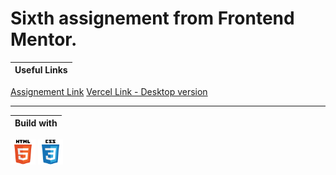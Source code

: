# Sixth assignement from Frontend Mentor.

| Useful Links  |
| ----------------- |
[Assignement Link](https://www.frontendmentor.io/challenges/single-price-grid-component-5ce41129d0ff452fec5abbbc)
[Vercel Link - Desktop version](https://frontend-mentor-06.vercel.app/)

---

| Build with |
| ----------------- |
[<a href="https://www.w3.org/html/" target="_blank"> <img src="https://raw.githubusercontent.com/devicons/devicon/master/icons/html5/html5-original-wordmark.svg" alt="html5" width="40" height="40"/></a>](https://www.w3schools.com/html/)
[<a href="https://www.w3schools.com/css/" target="_blank"> <img src="https://raw.githubusercontent.com/devicons/devicon/master/icons/css3/css3-original-wordmark.svg" alt="css3" width="40" height="40"/></a>](https://www.w3schools.com/css/)
